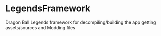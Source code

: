 # LegendsFramework
Dragon Ball Legends framework for decompiling/building the app getting assets/sources and Modding files
